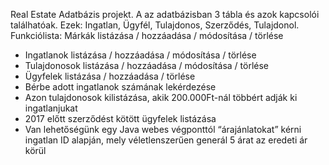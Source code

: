 Real Estate Adatbázis projekt. A az adatbázisban 3 tábla és azok kapcsolói találhatóak. Ezek: Ingatlan, Ügyfél, Tulajdonos, Szerződés, Tulajdonol.
Funkciólista:
Márkák listázása / hozzáadása / módosítása / törlése
- Ingatlanok listázása / hozzáadása / módosítása / törlése
- Tulajdonosok listázása / hozzáadása / módosítása / törlése
- Ügyfelek  listázása / hozzáadása / törlése
- Bérbe adott ingatlanok számának lekérdezése
- Azon tulajdonosok kilistázása, akik 200.000Ft-nál többért adják ki ingatlanjukat
- 2017 előtt szerződést kötött ügyfelek listázása
- Van lehetőségünk egy Java webes végponttól “árajánlatokat” kérni ingatlan ID alapján, mely véletlenszerűen generál 5 árat az eredeti ár körül
